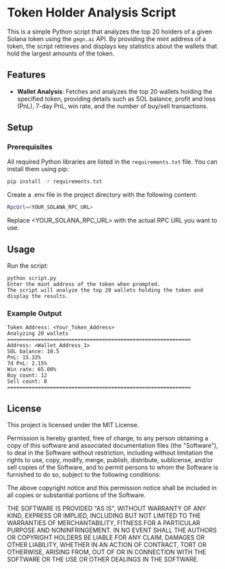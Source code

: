 # Token Holder Analysis Script

This is a simple Python script that analyzes the top 20 holders of a given Solana token using the `gmgn.ai` API. By providing the mint address of a token, the script retrieves and displays key statistics about the wallets that hold the largest amounts of the token.

## Features

- **Wallet Analysis**: Fetches and analyzes the top 20 wallets holding the specified token, providing details such as SOL balance, profit and loss (PnL), 7-day PnL, win rate, and the number of buy/sell transactions.

## Setup

### Prerequisites

All required Python libraries are listed in the `requirements.txt` file. You can install them using pip:

```bash
pip install -r requirements.txt
```

Create a .env file in the project directory with the following content:

```bash
RpcUrl=<YOUR_SOLANA_RPC_URL>
```

Replace <YOUR_SOLANA_RPC_URL> with the actual RPC URL you want to use.

## Usage
Run the script:

```
python script.py
Enter the mint address of the token when prompted.
The script will analyze the top 20 wallets holding the token and display the results.
```

### Example Output

```
Token Address: <Your_Token_Address>
Analyzing 20 wallets
============================================================
Address: <Wallet_Address_1>
SOL balance: 10.5
PnL: 15.32%
7d PnL: 2.15%
Win rate: 65.00%
Buy count: 12
Sell count: 8
============================================================
```

## License
This project is licensed under the MIT License.

Permission is hereby granted, free of charge, to any person obtaining a copy of this software and associated documentation files (the "Software"), to deal in the Software without restriction, including without limitation the rights to use, copy, modify, merge, publish, distribute, sublicense, and/or sell copies of the Software, and to permit persons to whom the Software is furnished to do so, subject to the following conditions:

The above copyright notice and this permission notice shall be included in all copies or substantial portions of the Software.

THE SOFTWARE IS PROVIDED "AS IS", WITHOUT WARRANTY OF ANY KIND, EXPRESS OR IMPLIED, INCLUDING BUT NOT LIMITED TO THE WARRANTIES OF MERCHANTABILITY, FITNESS FOR A PARTICULAR PURPOSE AND NONINFRINGEMENT. IN NO EVENT SHALL THE AUTHORS OR COPYRIGHT HOLDERS BE LIABLE FOR ANY CLAIM, DAMAGES OR OTHER LIABILITY, WHETHER IN AN ACTION OF CONTRACT, TORT OR OTHERWISE, ARISING FROM, OUT OF OR IN CONNECTION WITH THE SOFTWARE OR THE USE OR OTHER DEALINGS IN THE SOFTWARE.